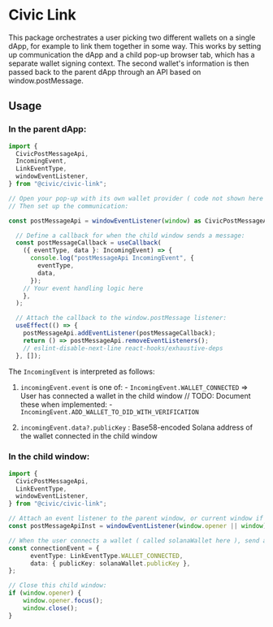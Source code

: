 # Civic Link

This package orchestrates a user picking two different wallets on a single dApp, for example to link them together in some way.
This works by setting up communication the dApp and a child pop-up browser tab, which has a separate wallet signing context.
The second wallet's information is then passed back to the parent dApp through an API based on window.postMessage.

## Usage

### In the parent dApp:
```typescript
import {
  CivicPostMessageApi,
  IncomingEvent,
  LinkEventType,
  windowEventListener,
} from "@civic/civic-link";

// Open your pop-up with its own wallet provider ( code not shown here ).
// Then set up the communication:

const postMessageApi = windowEventListener(window) as CivicPostMessageApi;

  // Define a callback for when the child window sends a message:
  const postMessageCallback = useCallback(
    ({ eventType, data }: IncomingEvent) => {
      console.log("postMessageApi IncomingEvent", {
        eventType,
        data,
      });
    // Your event handling logic here
    },
  );

  // Attach the callback to the window.postMessage listener:
  useEffect(() => {
    postMessageApi.addEventListener(postMessageCallback);
    return () => postMessageApi.removeEventListeners();
    // eslint-disable-next-line react-hooks/exhaustive-deps
  }, []);
```

The `IncomingEvent` is interpreted as follows:
  1. `incomingEvent.event` is one of:
    - `IncomingEvent.WALLET_CONNECTED` => User has connected a wallet in the child window
    // TODO: Document these when implemented:
    - `IncomingEvent.ADD_WALLET_TO_DID_WITH_VERIFICATION`

  2. `incomingEvent.data?.publicKey` : Base58-encoded Solana address of the wallet connected in the child window

### In the child window:
```typescript
import {
  CivicPostMessageApi,
  LinkEventType,
  windowEventListener,
} from "@civic/civic-link";

// Attach an event listener to the parent window, or current window if there's no parent:
const postMessageApiInst = windowEventListener(window.opener || window);

// When the user connects a wallet ( called solanaWallet here ), send an event back to the parent window:
const connectionEvent = {
      eventType: LinkEventType.WALLET_CONNECTED,
      data: { publicKey: solanaWallet.publicKey },
};

// Close this child window:
if (window.opener) {
    window.opener.focus();
    window.close();
}
```